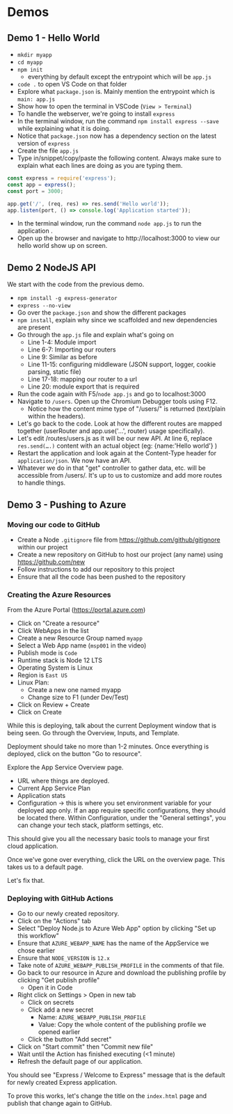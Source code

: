 # Demos

## Demo 1 - Hello World

* `mkdir myapp`
* `cd myapp`
* `npm init`
  - everything by default except the entrypoint which will be `app.js`
* `code .` to open VS Code on that folder
* Explore what `package.json` is. Mainly mention the entrypoint which is `main: app.js`
* Show how to open the terminal in VSCode (`View > Terminal`)
* To handle the webserver, we're going to install `express`
* In the terminal window, run the command `npm install express --save` while explaining what it is doing.
* Notice that `package.json` now has a dependency section on the latest version of `express`
* Create the file `app.js`
* Type in/snippet/copy/paste the following content. Always make sure to explain what each lines are doing as you are typing them.

```javascript
const express = require('express');
const app = express();
const port = 3000;

app.get('/', (req, res) => res.send('Hello world'));
app.listen(port, () => console.log('Application started'));
```

* In the terminal window, run the command `node app.js` to run the application .
* Open up the browser and navigate to http://localhost:3000 to view our hello world show up on screen.

## Demo 2 NodeJS API

We start with the code from the previous demo.

* `npm install -g express-generator`
* `express --no-view`
* Go over the `package.json` and show the different packages
* `npm install`, explain why since we scaffolded and new dependencies are present
* Go through the `app.js` file and explain what's going on
  * Line 1-4: Module import
  * Line 6-7: Importing our routers
  * Line 9: Similar as before
  * Line 11-15: configuring middleware (JSON support, logger, cookie parsing, static file)
  * Line 17-18: mapping our router to a url
  * Line 20: module export that is required 
* Run the code again with F5/`node app.js` and go to localhost:3000
* Navigate to `/users`. Open up the Chromium Debugger tools using F12.
  * Notice how the content mime type of "/users/" is returned (text/plain within the headers).
* Let's go back to the code. Look at how the different routes are mapped together (userRouter and app.use('…', router) usage specifically).
* Let's edit /routes/users.js as it will be our new API. At line 6, replace `res.send(….)` content with an actual object (eg: {name:'Hello world'}     )
* Restart the application and look again at the Content-Type header for `application/json`. We now have an API.
* Whatever we do in that "get" controller to gather data, etc. will be accessible from /users/. It's up to us to customize and add more routes to handle things.

## Demo 3 - Pushing to Azure

### Moving our code to GitHub

* Create a Node `.gitignore` file from https://github.com/github/gitignore within our project
* Create a new repository on GitHub to host our project (any name) using https://github.com/new
* Follow instructions to add our repository to this project
* Ensure that all the code has been pushed to the repository

### Creating the Azure Resources

From the Azure Portal (https://portal.azure.com)

* Click on "Create a resource"
* Click WebApps in the list
* Create a new Resource Group named `myapp`
* Select a Web App name (`msp001` in the video)
* Publish mode is `Code`
* Runtime stack is Node 12 LTS
* Operating System is Linux
* Region is `East US`
* Linux Plan:
  * Create a new one named myapp
  * Change size to F1 (under Dev/Test)
* Click on Review + Create
* Click on Create

While this is deploying, talk about the current Deployment window that is being seen. Go through the Overview, Inputs, and Template.

Deployment should take no more than 1-2 minutes. Once everything is deployed, click on the button "Go to resource".

Explore the App Service Overview page.
* URL where things are deployed.
* Current App Service Plan
* Application stats
* Configuration -> this is where you set environment variable for your deployed app only. If an app require specific configurations, they should be located there. Within Configuration, under the "General settings", you can change your tech stack, platform settings, etc.

This should give you all the necessary basic tools to manage your first cloud application.

Once we've gone over everything, click the URL on the overview page. This takes us to a default page.

Let's fix that.

### Deploying with GitHub Actions

* Go to our newly created repository.
* Click on the "Actions" tab
* Select "Deploy Node.js to Azure Web App" option by clicking "Set up this workflow"
* Ensure that `AZURE_WEBAPP_NAME` has the name of the AppService we chose earlier
* Ensure that `NODE_VERSION` is `12.x`
* Take note of `AZURE_WEBAPP_PUBLISH_PROFILE` in the comments of that file.
* Go back to our resource in Azure and download the publishing profile by clicking "Get publish profile"
  * Open it in Code
* Right click on Settings > Open in new tab
  * Click on secrets
  * Click add a new secret
    * Name: `AZURE_WEBAPP_PUBLISH_PROFILE`
    * Value: Copy the whole content of the publishing profile we opened earlier
  * Click the button "Add secret"
* Click on "Start commit" then "Commit new file"
* Wait until the Action has finished executing (<1 minute)
* Refresh the default page of our application.

You should see "Express / Welcome to Express" message that is the default for newly created Express application.

To prove this works, let's change the title on the `index.html` page and publish that change again to GitHub.
